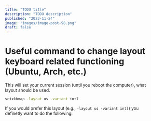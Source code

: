 ```yaml
---
title: "TODO title"
description: "TODO description"
published: "2023-11-24"
image: "images/image-post-98.png"
draft: false
---
```


# Useful command to change layout keyboard related functioning (Ubuntu, Arch, etc.)

This will set your current session (until you reboot the computer), what layout should be used.

```bash
setxkbmap -layout us -variant intl
```

If you would prefer this layout (e.g., `-layout us -variant intl`) you definetly want to do the following:


